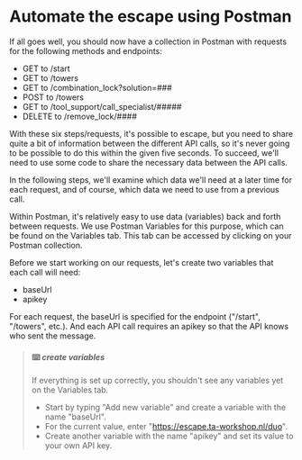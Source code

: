 # Automate the escape using Postman

If all goes well, you should now have a collection in Postman with requests for the following methods and endpoints:

- GET to /start
- GET to /towers
- GET to /combination_lock?solution=###
- POST to /towers
- GET to /tool_support/call_specialist/#####
- DELETE to /remove_lock/####

With these six steps/requests, it's possible to escape, but you need to share quite a bit of information between the different API calls, so it's never going to be possible to do this within the given five seconds. To succeed, we'll need to use some code to share the necessary data between the API calls.

In the following steps, we'll examine which data we'll need at a later time for each request, and of course, which data we need to use from a previous call.

Within Postman, it's relatively easy to use data (variables) back and forth between requests. We use Postman Variables for this purpose, which can be found on the Variables tab. This tab can be accessed by clicking on your Postman collection.

Before we start working on our requests, let's create two variables that each call will need:

- baseUrl
- apikey

For each request, the baseUrl is specified for the endpoint ("/start", "/towers", etc.). And each API call requires an apikey so that the API knows who sent the message.



> #### :keyboard: ***create variables***
> 
> If everything is set up correctly, you shouldn't see any variables yet on the Variables tab.
> 
> - Start by typing "Add new variable" and create a variable with the name "baseUrl".
> - For the current value, enter "https://escape.ta-workshop.nl/duo".
> - Create another variable with the name "apikey" and set its value to your own API key.


